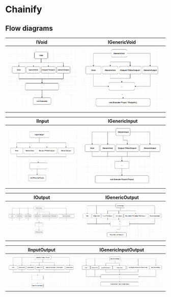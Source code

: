 # Chainify

## Flow diagrams

| IVoid | IGenericVoid |
| ------- | ------- |
| ![IVoid](./doc/IVoid.png "IVoid") | ![IGenericVoid](./doc/IGenericVoid.png "IGenericVoid") |

| IInput | IGenericInput |
| ------- | ------- |
| ![IInput](./doc/IInput.png "IInput") | ![IGenericInput](./doc/IGenericInput.png "IGenericInput") |

| IOutput | IGenericOutput |
| ------- | ------- |
| ![IOutput](./doc/IOutput.png "IOutput") | ![IGenericOutput](./doc/IGenericOutput.png "IGenericOutput") |

| IInputOutput | IGenericInputOutput |
| ------- | ------- |
| ![IInputOutput](./doc/IInputOutput.png "IInputOutput") | ![IGenericInputOutput](./doc/IGenericInputOutput.png "IGenericInputOutput") |
